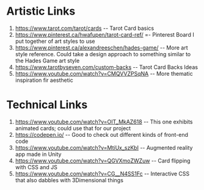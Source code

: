 # Artistic Links
1. https://www.tarot.com/tarot/cards -- Tarot Card basics
2. https://www.pinterest.ca/hwafupen/tarot-card-ref/ =- Pinterest Board I put together of art styles to use
3. https://www.pinterest.ca/alexandreeschen/hades-game/ -- More art style reference.  Could take a design approach to something similar to the Hades Game art style
4. https://www.tarotbyseven.com/custom-backs -- Tarot Card Backs Ideas
5. https://www.youtube.com/watch?v=CMQVVZPSqNA -- More thematic inspiration fir aesthetic

# Technical Links

1. https://www.youtube.com/watch?v=OIT_MkAZ618 -- This one exhibits animated cards; could use that for our project
2. https://codepen.io/ -- Good to check out different kinds of front-end code
3. https://www.youtube.com/watch?v=MtiUx_szKbI -- Augmented reality app made in Unity
4. https://www.youtube.com/watch?v=QGVXmoZWZuw -- Card flipping with CSS and JS
5. https://www.youtube.com/watch?v=CG__N4SS1Fc -- Interactive CSS that also dabbles with 3Dimensional things